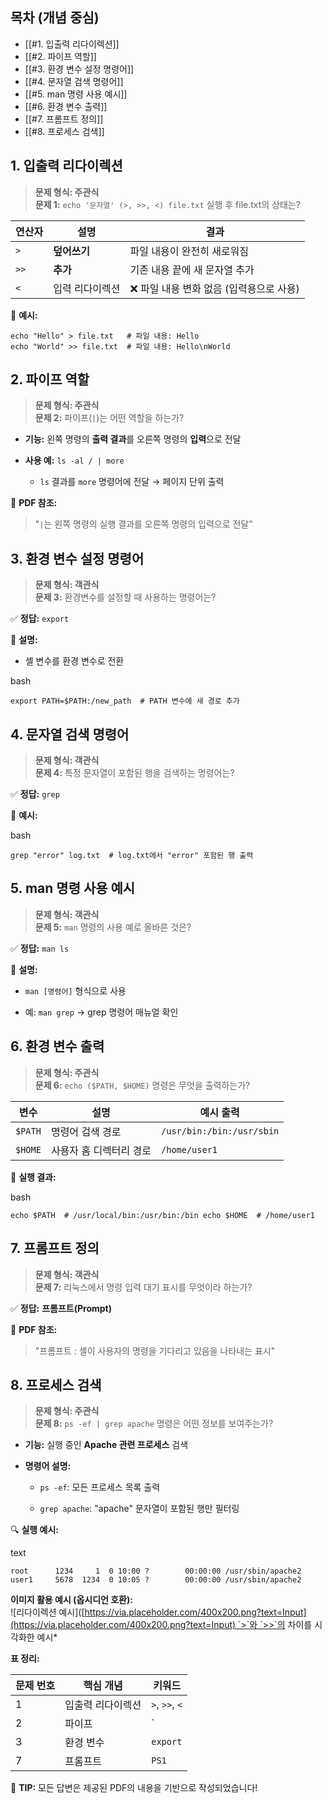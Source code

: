 ## 목차 (개념 중심)

- [[#1. 입출력 리다이렉션]]
- [[#2. 파이프 역할]]
- [[#3. 환경 변수 설정 명령어]]
- [[#4. 문자열 검색 명령어]]
- [[#5. man 명령 사용 예시]]
- [[#6. 환경 변수 출력]]
- [[#7. 프롬프트 정의]]
- [[#8. 프로세스 검색]]

## 1. 입출력 리다이렉션

> **문제 형식: 주관식**  
> **문제 1:** `echo '문자열' (>, >>, <) file.txt` 실행 후 file.txt의 상태는?

|연산자|설명|결과|
|---|---|---|
|`>`|**덮어쓰기**|파일 내용이 완전히 새로워짐|
|`>>`|**추가**|기존 내용 끝에 새 문자열 추가|
|`<`|입력 리다이렉션|❌ 파일 내용 변화 없음 (입력용으로 사용)|

📌 **예시:**
```
echo "Hello" > file.txt   # 파일 내용: Hello 
echo "World" >> file.txt  # 파일 내용: Hello\nWorld
```


## 2. 파이프 역할

> **문제 형식: 주관식**  
> **문제 2:** 파이프(`|`)는 어떤 역할을 하는가?

- **기능:** 왼쪽 명령의 **출력 결과**를 오른쪽 명령의 **입력**으로 전달
    
- **사용 예:** `ls -al / | more`
    
    - `ls` 결과를 `more` 명령어에 전달 → 페이지 단위 출력
        

🔗 **PDF 참조:**

> "`|`는 왼쪽 명령의 실행 결과를 오른쪽 명령의 입력으로 전달"

## 3. 환경 변수 설정 명령어

> **문제 형식: 객관식**  
> **문제 3:** 환경변수를 설정할 때 사용하는 명령어는?

✅ **정답:** `export`

📘 **설명:**

- 셸 변수를 환경 변수로 전환
    

bash

`export PATH=$PATH:/new_path  # PATH 변수에 새 경로 추가`

## 4. 문자열 검색 명령어

> **문제 형식: 객관식**  
> **문제 4:** 특정 문자열이 포함된 행을 검색하는 명령어는?

✅ **정답:** `grep`

📘 **예시:**

bash

`grep "error" log.txt  # log.txt에서 "error" 포함된 행 출력`

## 5. man 명령 사용 예시

> **문제 형식: 객관식**  
> **문제 5:** `man` 명령의 사용 예로 올바른 것은?

✅ **정답:** `man ls`

📘 **설명:**

- `man [명령어]` 형식으로 사용
    
- 예: `man grep` → grep 명령어 매뉴얼 확인
    

## 6. 환경 변수 출력

> **문제 형식: 주관식**  
> **문제 6:** `echo ($PATH, $HOME)` 명령은 무엇을 출력하는가?

|변수|설명|예시 출력|
|---|---|---|
|`$PATH`|명령어 검색 경로|`/usr/bin:/bin:/usr/sbin`|
|`$HOME`|사용자 홈 디렉터리 경로|`/home/user1`|

📌 **실행 결과:**

bash

`echo $PATH  # /usr/local/bin:/usr/bin:/bin echo $HOME  # /home/user1`

## 7. 프롬프트 정의

> **문제 형식: 객관식**  
> **문제 7:** 리눅스에서 명령 입력 대기 표시를 무엇이라 하는가?

✅ **정답:** **프롬프트(Prompt)**

📘 **PDF 참조:**

> "프롬프트 : 셸이 사용자의 명령을 기다리고 있음을 나타내는 표시"

## 8. 프로세스 검색

> **문제 형식: 주관식**  
> **문제 8:** `ps -ef | grep apache` 명령은 어떤 정보를 보여주는가?

- **기능:** 실행 중인 **Apache 관련 프로세스** 검색
    
- **명령어 설명:**
    
    - `ps -ef`: 모든 프로세스 목록 출력
        
    - `grep apache`: "apache" 문자열이 포함된 행만 필터링
        

🔍 **실행 예시:**

text

`root      1234     1  0 10:00 ?        00:00:00 /usr/sbin/apache2 user1     5678  1234  0 10:05 ?        00:00:00 /usr/sbin/apache2`

**이미지 활용 예시 (옵시디언 호환):**  
![리다이렉션 예시]([https://via.placeholder.com/400x200.png?text=Input](https://via.placeholder.com/400x200.png?text=Input) `>`와 `>>`의 차이를 시각화한 예시*

**표 정리:**

|문제 번호|핵심 개념|키워드|
|---|---|---|
|1|입출력 리다이렉션|`>`, `>>`, `<`|
|2|파이프|`|
|3|환경 변수|`export`|
|7|프롬프트|`PS1`|

📌 **TIP:** 모든 답변은 제공된 PDF의 내용을 기반으로 작성되었습니다!